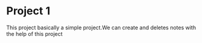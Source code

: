 # Project 1
This project basically a simple project.We can create and deletes notes with the help of this project
